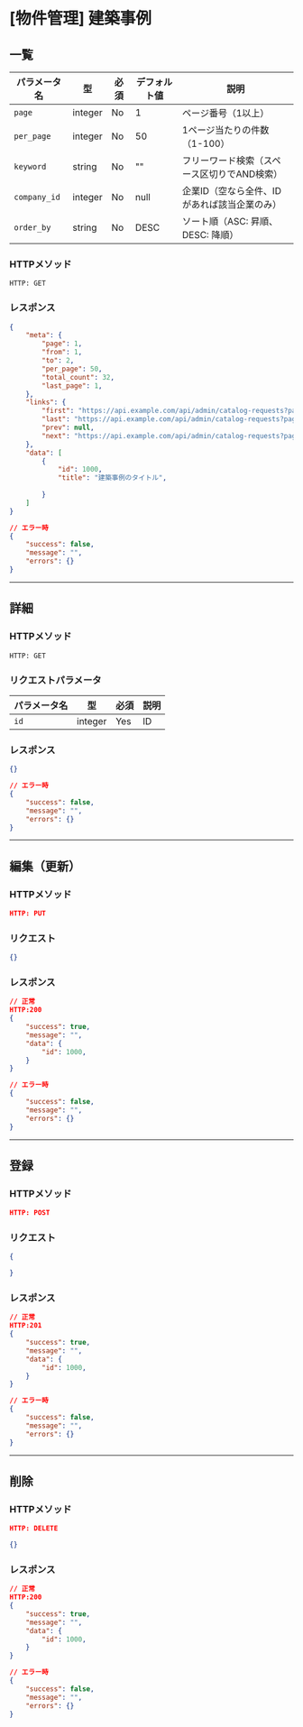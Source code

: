 # [物件管理] 建築事例

## 一覧

| パラメータ名 | 型 | 必須 | デフォルト値 | 説明 |
|------------|---|-----|------------|-----|
| `page` | integer | No | 1 | ページ番号（1以上） |
| `per_page` | integer | No | 50 | 1ページ当たりの件数（1-100） |
| `keyword` | string | No | "" | フリーワード検索（スペース区切りでAND検索） |
| `company_id` | integer | No | null | 企業ID（空なら全件、IDがあれば該当企業のみ） |
| `order_by` | string | No | DESC | ソート順（ASC: 昇順、DESC: 降順） |

### HTTPメソッド
```
HTTP: GET 
```

### レスポンス
```json
{
    "meta": {
        "page": 1,
        "from": 1,
        "to": 2,
        "per_page": 50,
        "total_count": 32,
        "last_page": 1,
    },
    "links": {
        "first": "https://api.example.com/api/admin/catalog-requests?page=1",
        "last": "https://api.example.com/api/admin/catalog-requests?page=3",
        "prev": null,
        "next": "https://api.example.com/api/admin/catalog-requests?page=2"
    },
    "data": [
        {
            "id": 1000,
            "title": "建築事例のタイトル",
            
        }
    ]
}
```

```json
// エラー時
{
    "success": false,
    "message": "",
    "errors": {}
}
```

---

## 詳細

### HTTPメソッド
```
HTTP: GET 
```

### リクエストパラメータ

| パラメータ名 | 型 | 必須 | 説明 |
|------------|---|-----|-----|
| `id` | integer | Yes | ID |

### レスポンス
```json
{}
```

```json
// エラー時
{
    "success": false,
    "message": "",
    "errors": {}
}
```

---

## 編集（更新）

### HTTPメソッド

```json
HTTP: PUT
```

### リクエスト
```json
{}
```

### レスポンス
```json
// 正常
HTTP:200
{
    "success": true,
    "message": "",
    "data": {
        "id": 1000,
    }
}
```

```json
// エラー時
{
    "success": false,
    "message": "",
    "errors": {}
}
```

---

## 登録

### HTTPメソッド

```json
HTTP: POST
```

### リクエスト
```json
{

}
```

### レスポンス
```json
// 正常
HTTP:201
{
    "success": true,
    "message": "",
    "data": {
        "id": 1000,
    }
}
```

```json
// エラー時
{
    "success": false,
    "message": "",
    "errors": {}
}
```

---

## 削除

### HTTPメソッド

```json
HTTP: DELETE
```

```json
{}
```

### レスポンス
```json
// 正常
HTTP:200
{
    "success": true,
    "message": "",
    "data": {
        "id": 1000,
    }
}
```

```json
// エラー時
{
    "success": false,
    "message": "",
    "errors": {}
}
```